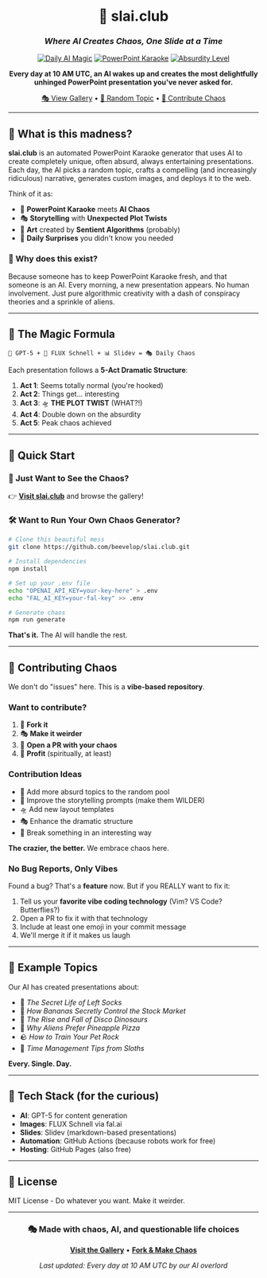 <div align="center">

# 🎪 slai.club

### *Where AI Creates Chaos, One Slide at a Time*

[![Daily AI Magic](https://img.shields.io/badge/Daily-AI%20Magic-ff69b4?style=for-the-badge)](https://slai.club)
[![PowerPoint Karaoke](https://img.shields.io/badge/PowerPoint-Karaoke-00d4ff?style=for-the-badge)](https://slai.club)
[![Absurdity Level](https://img.shields.io/badge/Absurdity-Maximum-ff6b6b?style=for-the-badge)](https://slai.club)

**Every day at 10 AM UTC, an AI wakes up and creates the most delightfully unhinged PowerPoint presentation you've never asked for.**

[🎭 View Gallery](https://slai.club) • [🎲 Random Topic](https://github.com/beevelop/slai.club/actions) • [🤝 Contribute Chaos](#-contributing-chaos)

</div>

---

## 🎯 What is this madness?

**slai.club** is an automated PowerPoint Karaoke generator that uses AI to create completely unique, often absurd, always entertaining presentations. Each day, the AI picks a random topic, crafts a compelling (and increasingly ridiculous) narrative, generates custom images, and deploys it to the web.

Think of it as:
- 🎪 **PowerPoint Karaoke** meets **AI Chaos**
- 🎭 **Storytelling** with **Unexpected Plot Twists**
- 🎨 **Art** created by **Sentient Algorithms** (probably)
- 🎲 **Daily Surprises** you didn't know you needed

### 🌟 Why does this exist?

Because someone has to keep PowerPoint Karaoke fresh, and that someone is an AI. Every morning, a new presentation appears. No human involvement. Just pure algorithmic creativity with a dash of conspiracy theories and a sprinkle of aliens.

---

## 🎪 The Magic Formula

```
🤖 GPT-5 + 🎨 FLUX Schnell + 📊 Slidev = 🎭 Daily Chaos
```

Each presentation follows a **5-Act Dramatic Structure**:

1. **Act 1**: Seems totally normal (you're hooked)
2. **Act 2**: Things get... interesting
3. **Act 3**: 🛸 **THE PLOT TWIST** (WHAT?!)
4. **Act 4**: Double down on the absurdity
5. **Act 5**: Peak chaos achieved

---

## 🚀 Quick Start

### 🎲 Just Want to See the Chaos?

👉 **[Visit slai.club](https://slai.club)** and browse the gallery!

### 🛠️ Want to Run Your Own Chaos Generator?

```bash
# Clone this beautiful mess
git clone https://github.com/beevelop/slai.club.git

# Install dependencies
npm install

# Set up your .env file
echo "OPENAI_API_KEY=your-key-here" > .env
echo "FAL_AI_KEY=your-fal-key" >> .env

# Generate chaos
npm run generate
```

**That's it.** The AI will handle the rest.

---

## 🤝 Contributing Chaos

We don't do "issues" here. This is a **vibe-based repository**.

### Want to contribute?

1. 🎨 **Fork it**
2. 🎭 **Make it weirder**
3. 🎪 **Open a PR with your chaos**
4. 🎉 **Profit** (spiritually, at least)

### Contribution Ideas

- 🎲 Add more absurd topics to the random pool
- 🎨 Improve the storytelling prompts (make them WILDER)
- 🛸 Add new layout templates
- 🎭 Enhance the dramatic structure
- 🤪 Break something in an interesting way

**The crazier, the better.** We embrace chaos here.

### No Bug Reports, Only Vibes

Found a bug? That's a **feature** now. But if you REALLY want to fix it:

1. Tell us your **favorite vibe coding technology** (Vim? VS Code? Butterflies?)
2. Open a PR to fix it with that technology
3. Include at least one emoji in your commit message
4. We'll merge it if it makes us laugh

---

## 🎨 Example Topics

Our AI has created presentations about:

- 🧦 *The Secret Life of Left Socks*
- 🍌 *How Bananas Secretly Control the Stock Market*
- 🦕 *The Rise and Fall of Disco Dinosaurs*
- 🍕 *Why Aliens Prefer Pineapple Pizza*
- 🪨 *How to Train Your Pet Rock*
- 🦥 *Time Management Tips from Sloths*

**Every. Single. Day.**

---

## 🎯 Tech Stack (for the curious)

- **AI**: GPT-5 for content generation
- **Images**: FLUX Schnell via fal.ai
- **Slides**: Slidev (markdown-based presentations)
- **Automation**: GitHub Actions (because robots work for free)
- **Hosting**: GitHub Pages (also free)

---

## 📜 License

MIT License - Do whatever you want. Make it weirder.

---

<div align="center">

### 🎭 Made with chaos, AI, and questionable life choices

**[Visit the Gallery](https://slai.club)** • **[Fork & Make Chaos](https://github.com/beevelop/slai.club/fork)**

*Last updated: Every day at 10 AM UTC by our AI overlord*

</div>